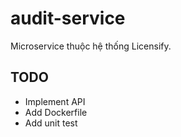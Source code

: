 # audit-service

Microservice thuộc hệ thống Licensify.

## TODO
- Implement API
- Add Dockerfile
- Add unit test
